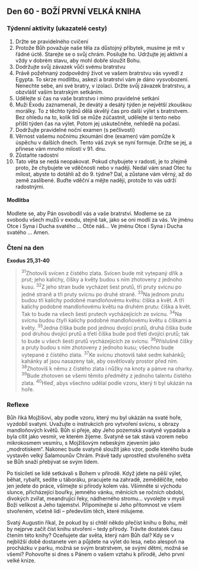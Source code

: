 ## Den 60 - BOŽÍ PRVNÍ VELKÁ KNIHA

### Týdenní aktivity (ukazatelé cesty)

1. Držte se pravidelného cvičení
1. Protože Bůh považuje naše těla za důstojný příbytek, musíme je mít v řádné úctě. Starejte se o svůj chrám. Posilujte ho. Udržujte jej aktivní a vždy v dobrém stavu, aby mohl dobře sloužit Bohu.
1. Dodržujte svůj závazek vůči svému bratrstvu
1. Právě požehnaný zodpovědný život ve vašem bratrstvu vás vyvedl z Egypta. To skrze modlitbu, askezi a bratrství vám je dáno vysvobození. Nenechte sebe, ani své bratry, v izolaci. Držte svůj závazek bratrstvu, a obzvlášť vašim bratrským setkáním.
1. Udělejte si čas na vaše bratrstvo i mimo pravidelné setkání
1. Muži Exodu zaznamenali, že devátý a desátý týden je největší zkouškou morálky. To z těchto týdnů dělá skvělý čas pro další výlet s bratrstvem. Bez ohledu na to, kolik lidí se může zúčastnit, udělejte si tento nebo příští týden čas na výlet. Potom jej uskutečněte, nehledě na počasí.
1. Dodržujte pravidelné noční examen (s pečlivostí)
1. Věrnost vašemu nočnímu zkoumání dne (examen) vám pomůže k úspěchu v dalších dnech. Tento váš zvyk se nyní formuje. Držte se jej, a přinese vám mnoho milostí v 91. dnu.
1. Zůstaňte radostní
1. Tato věta se nedá neopakovat. Pokud chybujete v radosti, je to zřejmě proto, že chybujete ve vděčnosti nebo v naději. Nedal vám snad Otec tu milost, abyste to dotáhli až do 9. týdne? Dal, a zůstane vám věrný, až do země zaslíbené. Buďte vděční a mějte naději, protože to vás udrží radostnými.

#### Modlitba

Modlete se, aby Pán osvobodil vás a vaše bratrství.
Modleme se za svobodu všech mužů v exodu, stejně tak, jako se oni modlí za vás.
Ve jménu Otce i Syna i Ducha svatého … Otče náš… Ve jménu Otce i Syna i Ducha svatého … Amen.

### Čtení na den

**Exodus 25,31-40**

> <sup>31</sup>Zhotovíš svícen z čistého zlata. Svícen bude mít vytepaný dřík a prut; jeho kalichy, číšky a květy budou s ním zhotoveny z jednoho kusu.
> <sup>32</sup>Z jeho stran bude vycházet šest prutů, tři pruty svícnu po jedné straně a tři pruty svícnu po druhé straně.
> <sup>33</sup>Na jednom prutu budou tři kalichy podobné mandloňovému květu: číška a květ. A tři kalichy podobné mandloňovému květu na druhém prutu: číška a květ. Tak to bude na všech šesti prutech vycházejících ze svícnu.
> <sup>34</sup>Na svícnu budou čtyři kalichy podobné mandloňovému květu s číškami a květy.
> <sup>35</sup>Jedna číška bude pod jednou dvojicí prutů, druhá číška bude pod druhou dvojicí prutů a třetí číška bude pod třetí dvojicí prutů; tak to bude u všech šesti prutů vycházejících ze svícnu.
> <sup>36</sup>Příslušné číšky a pruty budou s ním zhotoveny z jednoho kusu; všechno bude vytepané z čistého zlata.
> <sup>37</sup>Ke svícnu zhotovíš také sedm kahánků; kahánky ať jsou nasazeny tak, aby osvětlovaly prostor před ním.
> <sup>38</sup>Zhotovíš k němu z čistého zlata i nůžky na knoty a pánve na oharky.
> <sup>39</sup>Bude zhotoven se všemi těmito předměty z jednoho talentu čistého zlata.
> <sup>40</sup>Hleď, abys všechno udělal podle vzoru, který ti byl ukázán na hoře.

### Reflexe

Bůh říká Mojžíšovi, aby podle vzoru, který mu byl ukázán na svaté hoře, vyzdobil svatyni. Uvažujte o instrukcích pro
vytvoření svícnu, s obrazy mandloňových květů. Bůh si přeje, aby Jeho pozemská svatyně vypadala a byla cítit jako
vesmír, ve kterém žijeme. Svatyně se tak stává vzorem nebo mikrokosmem vesmíru, s Mojžíšovým nebeským
zjevením jako „modrotiskem“. Nakonec bude svatyně sloužit jako vzor, podle kterého bude vystavěn velký
Šalamounův Chrám. Právě tady uprostřed stvořeného světa se Bůh snaží přebývat se svým lidem.

Po tisíciletí se lidé setkávali s Bohem v přírodě. Když jdete na pěší výlet, běhat, rybařit, sedíte u táboráku, pracujete na
zahradě, zemědělčíte, nebo jen jedete do práce, všímejte si přírody kolem vás. Všimněte si východu slunce, přicházející
bouřky, jemného vánku, měnících se ročních období, divokých zvířat, meandrující řeky, nádherného stromu…
vyvolejte v mysli Boží velikost a Jeho tajemství. Připomínejte si Jeho přítomnost ve všem stvořeném, včetně lidí –
především těch, které milujeme.

Svatý Augustin říkal, že pokud by si chtěl někdo přečíst knihu o Bohu, měl by nejprve začít číst knihu stvoření – tedy
přírody. Trávíte dostatek času čtením této knihy? Oceňujete dar světa, který nám Bůh dal? Kdy se v nejbližší době
dostanete ven a půjdete na výlet do lesa, nebo alespoň na procházku v parku, možná se svým bratrstvem, se svými
dětmi, možná se všemi? Pohovořte si dnes s Pánem o vašem vztahu k přírodě, Jeho první velké knize.
